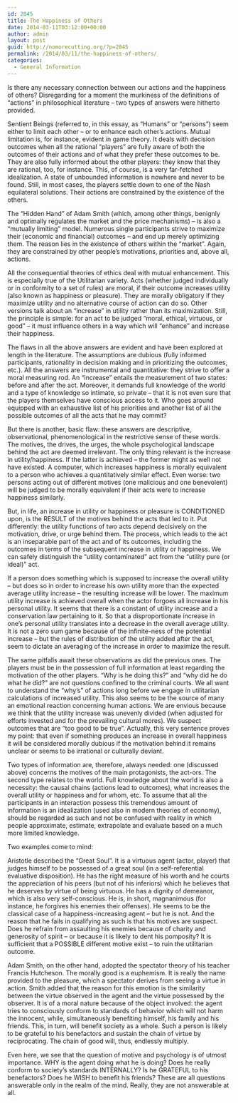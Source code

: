 ```yaml
---
id: 2845
title: The Happiness of Others
date: 2014-03-11T03:12:00+00:00
author: admin
layout: post
guid: http://nomorecutting.org/?p=2845
permalink: /2014/03/11/the-happiness-of-others/
categories:
  - General Information
---
```

Is there any necessary connection between our actions and the happiness of others? Disregarding for a moment the murkiness of the definitions of &#8220;actions&#8221; in philosophical literature &#8211; two types of answers were hitherto provided.

Sentient Beings (referred to, in this essay, as &#8220;Humans&#8221; or &#8220;persons&#8221;) seem either to limit each other &#8211; or to enhance each other&#8217;s actions. Mutual limitation is, for instance, evident in game theory. It deals with decision outcomes when all the rational &#8220;players&#8221; are fully aware of both the outcomes of their actions and of what they prefer these outcomes to be. They are also fully informed about the other players: they know that they are rational, too, for instance. This, of course, is a very far-fetched idealization. A state of unbounded information is nowhere and never to be found. Still, in most cases, the players settle down to one of the Nash equilateral solutions. Their actions are constrained by the existence of the others.

The &#8220;Hidden Hand&#8221; of Adam Smith (which, among other things, benignly and optimally regulates the market and the price mechanisms) &#8211; is also a &#8220;mutually limiting&#8221; model. Numerous single participants strive to maximize their (economic and financial) outcomes &#8211; and end up merely optimizing them. The reason lies in the existence of others within the &#8220;market&#8221;. Again, they are constrained by other people’s motivations, priorities and, above all, actions.

All the consequential theories of ethics deal with mutual enhancement. This is especially true of the Utilitarian variety. Acts (whether judged individually or in conformity to a set of rules) are moral, if their outcome increases utility (also known as happiness or pleasure). They are morally obligatory if they maximize utility and no alternative course of action can do so. Other versions talk about an &#8220;increase&#8221; in utility rather than its maximization. Still, the principle is simple: for an act to be judged &#8220;moral, ethical, virtuous, or good&#8221; &#8211; it must influence others in a way which will &#8220;enhance&#8221; and increase their happiness.

The flaws in all the above answers are evident and have been explored at length in the literature. The assumptions are dubious (fully informed participants, rationality in decision making and in prioritizing the outcomes, etc.). All the answers are instrumental and quantitative: they strive to offer a moral measuring rod. An &#8220;increase&#8221; entails the measurement of two states: before and after the act. Moreover, it demands full knowledge of the world and a type of knowledge so intimate, so private &#8211; that it is not even sure that the players themselves have conscious access to it. Who goes around equipped with an exhaustive list of his priorities and another list of all the possible outcomes of all the acts that he may commit?

But there is another, basic flaw: these answers are descriptive, observational, phenomenological in the restrictive sense of these words. The motives, the drives, the urges, the whole psychological landscape behind the act are deemed irrelevant. The only thing relevant is the increase in utility/happiness. If the latter is achieved &#8211; the former might as well not have existed. A computer, which increases happiness is morally equivalent to a person who achieves a quantitatively similar effect. Even worse: two persons acting out of different motives (one malicious and one benevolent) will be judged to be morally equivalent if their acts were to increase happiness similarly.

But, in life, an increase in utility or happiness or pleasure is CONDITIONED upon, is the RESULT of the motives behind the acts that led to it. Put differently: the utility functions of two acts depend decisively on the motivation, drive, or urge behind them. The process, which leads to the act is an inseparable part of the act and of its outcomes, including the outcomes in terms of the subsequent increase in utility or happiness. We can safely distinguish the &#8220;utility contaminated&#8221; act from the &#8220;utility pure (or ideal)&#8221; act.

If a person does something which is supposed to increase the overall utility &#8211; but does so in order to increase his own utility more than the expected average utility increase &#8211; the resulting increase will be lower. The maximum utility increase is achieved overall when the actor forgoes all increase in his personal utility. It seems that there is a constant of utility increase and a conservation law pertaining to it. So that a disproportionate increase in one&#8217;s personal utility translates into a decrease in the overall average utility. It is not a zero sum game because of the infinite-ness of the potential increase &#8211; but the rules of distribution of the utility added after the act, seem to dictate an averaging of the increase in order to maximize the result.

The same pitfalls await these observations as did the previous ones. The players must be in the possession of full information at least regarding the motivation of the other players. &#8220;Why is he doing this?&#8221; and &#8220;why did he do what he did?&#8221; are not questions confined to the criminal courts. We all want to understand the &#8220;why&#8217;s&#8221; of actions long before we engage in utilitarian calculations of increased utility. This also seems to be the source of many an emotional reaction concerning human actions. We are envious because we think that the utility increase was unevenly divided (when adjusted for efforts invested and for the prevailing cultural mores). We suspect outcomes that are &#8220;too good to be true&#8221;. Actually, this very sentence proves my point: that even if something produces an increase in overall happiness it will be considered morally dubious if the motivation behind it remains unclear or seems to be irrational or culturally deviant.

Two types of information are, therefore, always needed: one (discussed above) concerns the motives of the main protagonists, the act-ors. The second type relates to the world. Full knowledge about the world is also a necessity: the causal chains (actions lead to outcomes), what increases the overall utility or happiness and for whom, etc. To assume that all the participants in an interaction possess this tremendous amount of information is an idealization (used also in modern theories of economy), should be regarded as such and not be confused with reality in which people approximate, estimate, extrapolate and evaluate based on a much more limited knowledge.

Two examples come to mind:

Aristotle described the &#8220;Great Soul&#8221;. It is a virtuous agent (actor, player) that judges himself to be possessed of a great soul (in a self-referential evaluative disposition). He has the right measure of his worth and he courts the appreciation of his peers (but not of his inferiors) which he believes that he deserves by virtue of being virtuous. He has a dignity of demeanor, which is also very self-conscious. He is, in short, magnanimous (for instance, he forgives his enemies their offenses). He seems to be the classical case of a happiness-increasing agent &#8211; but he is not. And the reason that he fails in qualifying as such is that his motives are suspect. Does he refrain from assaulting his enemies because of charity and generosity of spirit &#8211; or because it is likely to dent his pomposity? It is sufficient that a POSSIBLE different motive exist &#8211; to ruin the utilitarian outcome.

Adam Smith, on the other hand, adopted the spectator theory of his teacher Francis Hutcheson. The morally good is a euphemism. It is really the name provided to the pleasure, which a spectator derives from seeing a virtue in action. Smith added that the reason for this emotion is the similarity between the virtue observed in the agent and the virtue possessed by the observer. It is of a moral nature because of the object involved: the agent tries to consciously conform to standards of behavior which will not harm the innocent, while, simultaneously benefiting himself, his family and his friends. This, in turn, will benefit society as a whole. Such a person is likely to be grateful to his benefactors and sustain the chain of virtue by reciprocating. The chain of good will, thus, endlessly multiply.

Even here, we see that the question of motive and psychology is of utmost importance. WHY is the agent doing what he is doing? Does he really conform to society&#8217;s standards INTERNALLY? Is he GRATEFUL to his benefactors? Does he WISH to benefit his friends? These are all questions answerable only in the realm of the mind. Really, they are not answerable at all.